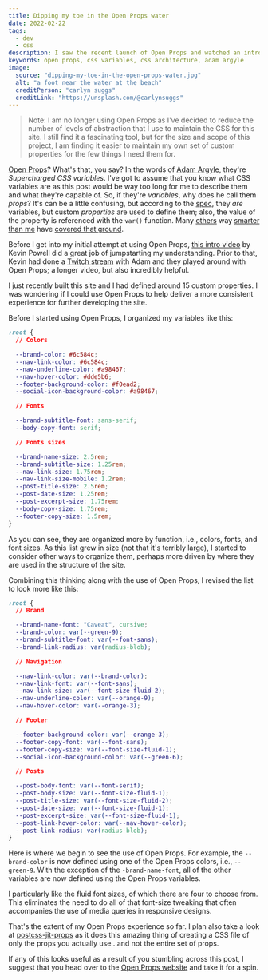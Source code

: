 ```yaml
---
title: Dipping my toe in the Open Props water
date: 2022-02-22
tags:
  - dev
  - css
description: I saw the recent launch of Open Props and watched an intro video. I was intrigued, so I dipped my toe in the water.
keywords: open props, css variables, css architecture, adam argyle
image:
  source: "dipping-my-toe-in-the-open-props-water.jpg"
  alt: "a foot near the water at the beach"
  creditPerson: "carlyn suggs"
  creditLink: "https://unsplash.com/@carlynsuggs"
---
```


> Note: I am no longer using Open Props as I've decided to reduce the number of levels of abstraction that I use to maintain the CSS for this site. I still find it a fascinating tool, but for the size and scope of this project, I am finding it easier to maintain my own set of custom properties for the few things I need them for.

<div class="post">

[Open Props](https://open-props.style/)? What's that, you say? In the words of [Adam Argyle](https://twitter.com/argyleink), they're _Supercharged CSS variables_. I've got to assume that you know what CSS variables are as this post would be way too long for me to describe them and what they're capable of. So, if they're _variables_, why does he call them _props_? It's can be a little confusing, but according to the [spec](https://www.w3.org/TR/2021/CRD-css-variables-1-20211111/), they _are_ variables, but custom _properties_ are used to define them; also, the value of the property is referenced with the `var()` function. Many [others](https://css-tricks.com/a-complete-guide-to-custom-properties/) way [smarter than me](https://treciaks.hashnode.dev/css-variables) have [covered that ground](https://css-tricks.com/using-custom-property-stacks-to-tame-the-cascade/).

Before I get into my initial attempt at using Open Props, [this intro video](https://www.youtube.com/watch?v=szPNMKZazzQ) by Kevin Powell did a great job of jumpstarting my understanding. Prior to that, Kevin had done a [Twitch stream](https://www.twitch.tv/videos/1277849387) with Adam and they played around with Open Props; a longer video, but also incredibly helpful.

I just recently built this site and I had defined around 15 custom properties. I was wondering if I could use Open Props to help deliver a more consistent experience for further developing the site.

Before I started using Open Props, I organized my variables like this:

```css
:root {
  // Colors

  --brand-color: #6c584c;
  --nav-link-color: #6c584c;
  --nav-underline-color: #a98467;
  --nav-hover-color: #dde5b6;
  --footer-background-color: #f0ead2;
  --social-icon-background-color: #a98467;

  // Fonts

  --brand-subtitle-font: sans-serif;
  --body-copy-font: serif;

  // Fonts sizes

  --brand-name-size: 2.5rem;
  --brand-subtitle-size: 1.25rem;
  --nav-link-size: 1.75rem;
  --nav-link-size-mobile: 1.2rem;
  --post-title-size: 2.5rem;
  --post-date-size: 1.25rem;
  --post-excerpt-size: 1.75rem;
  --body-copy-size: 1.75rem;
  --footer-copy-size: 1.5rem;
}
```

As you can see, they are organized more by function, i.e., colors, fonts, and font sizes. As this list grew in size (not that it's terribly large), I started to consider other ways to organize them, perhaps more driven by where they are used in the structure of the site.

Combining this thinking along with the use of Open Props, I revised the list to look more like this:

```css
:root {
  // Brand

  --brand-name-font: "Caveat", cursive;
  --brand-color: var(--green-9);
  --brand-subtitle-font: var(--font-sans);
  --brand-link-radius: var(radius-blob);

  // Navigation

  --nav-link-color: var(--brand-color);
  --nav-link-font: var(--font-sans);
  --nav-link-size: var(--font-size-fluid-2);
  --nav-underline-color: var(--orange-9);
  --nav-hover-color: var(--orange-3);

  // Footer

  --footer-background-color: var(--orange-3);
  --footer-copy-font: var(--font-sans);
  --footer-copy-size: var(--font-size-fluid-1);
  --social-icon-background-color: var(--green-6);

  // Posts

  --post-body-font: var(--font-serif);
  --post-body-size: var(--font-size-fluid-1);
  --post-title-size: var(--font-size-fluid-2);
  --post-date-size: var(--font-size-fluid-1);
  --post-excerpt-size: var(--font-size-fluid-1);
  --post-link-hover-color: var(--nav-hover-color);
  --post-link-radius: var(radius-blob);
}
```

Here is where we begin to see the use of Open Props. For example, the `--brand-color` is now defined using one of the Open Props colors, i.e., `--green-9`. With the exception of the `-brand-name-font`, all of the other variables are now defined using the Open Props variables.

I particularly like the fluid font sizes, of which there are four to choose from. This eliminates the need to do all of that font-size tweaking that often accompanies the use of media queries in responsive designs.

That's the extent of my Open Props experience so far. I plan also take a look at [postcss-jit-props](https://github.com/GoogleChromeLabs/postcss-jit-props) as it does this amazing thing of creating a CSS file of only the props you actually use...and not the entire set of props.

If any of this looks useful as a result of you stumbling across this post, I suggest that you head over to the [Open Props website](https://open-props.style/) and take it for a spin.
